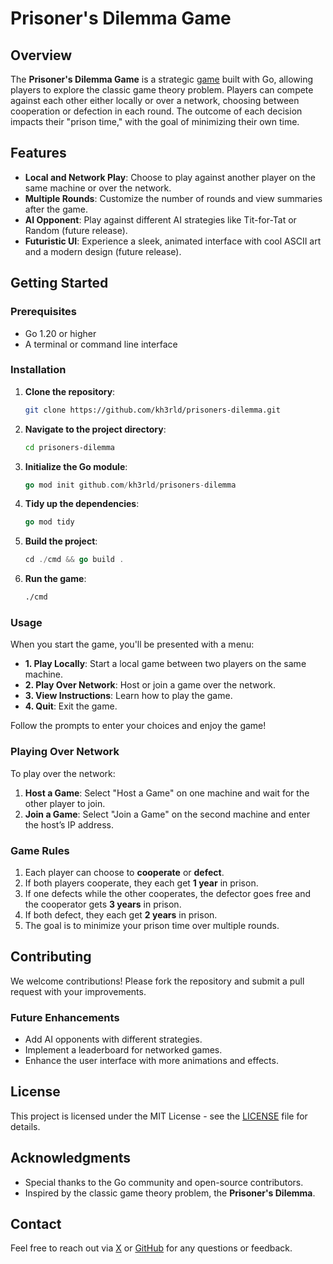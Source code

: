 # Prisoner's Dilemma Game

## Overview

The **Prisoner's Dilemma Game** is a strategic [game](https://en.wikipedia.org/wiki/Prisoner%27s_dilemma) built with Go, allowing players to explore the classic game theory problem. Players can compete against each other either locally or over a network, choosing between cooperation or defection in each round. The outcome of each decision impacts their "prison time," with the goal of minimizing their own time.

## Features

- **Local and Network Play**: Choose to play against another player on the same machine or over the network.
- **Multiple Rounds**: Customize the number of rounds and view summaries after the game.
- **AI Opponent**: Play against different AI strategies like Tit-for-Tat or Random (future release).
- **Futuristic UI**: Experience a sleek, animated interface with cool ASCII art and a modern design (future release).

## Getting Started

### Prerequisites

- Go 1.20 or higher
- A terminal or command line interface

### Installation

1. **Clone the repository**:
    ```bash
    git clone https://github.com/kh3rld/prisoners-dilemma.git
    ```
2. **Navigate to the project directory**:
    ```bash
    cd prisoners-dilemma
    ```
3. **Initialize the Go module**:
   ```go
   go mod init github.com/kh3rld/prisoners-dilemma
   ```
4. **Tidy up the dependencies**:
   ```go
   go mod tidy
   ```
5. **Build the project**:
    ```go
    cd ./cmd && go build .
    ```
6. **Run the game**:
    ```bash
    ./cmd
    ```

### Usage

When you start the game, you'll be presented with a menu:

- **1. Play Locally**: Start a local game between two players on the same machine.
- **2. Play Over Network**: Host or join a game over the network.
- **3. View Instructions**: Learn how to play the game.
- **4. Quit**: Exit the game.

Follow the prompts to enter your choices and enjoy the game!

### Playing Over Network

To play over the network:

1. **Host a Game**: Select "Host a Game" on one machine and wait for the other player to join.
2. **Join a Game**: Select "Join a Game" on the second machine and enter the host’s IP address.

### Game Rules

1. Each player can choose to **cooperate** or **defect**.
2. If both players cooperate, they each get **1 year** in prison.
3. If one defects while the other cooperates, the defector goes free and the cooperator gets **3 years** in prison.
4. If both defect, they each get **2 years** in prison.
5. The goal is to minimize your prison time over multiple rounds.

## Contributing

We welcome contributions! Please fork the repository and submit a pull request with your improvements. 

### Future Enhancements

- Add AI opponents with different strategies.
- Implement a leaderboard for networked games.
- Enhance the user interface with more animations and effects.

## License

This project is licensed under the MIT License - see the [LICENSE](LICENSE) file for details.

## Acknowledgments

- Special thanks to the Go community and open-source contributors.
- Inspired by the classic game theory problem, the **Prisoner's Dilemma**.

## Contact

Feel free to reach out via [X](https://x.com/kh3rld) or [GitHub](https://github.com/kh3rld) for any questions or feedback.

